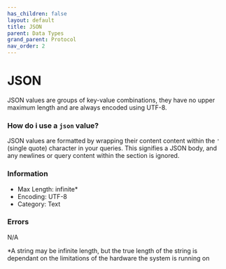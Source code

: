 ```yaml
---
has_children: false
layout: default
title: JSON
parent: Data Types
grand_parent: Protocol
nav_order: 2
---
```

# JSON
JSON values are groups of key-value combinations, they have no upper maximum length and are always encoded using UTF-8.

### How do i use a `json` value?
JSON values are formatted by wrapping their content content within the `'` (single quote) character in your queries. This signifies a JSON body, and any newlines or query content within the section is ignored.

### Information
- Max Length: infinite\*
- Encoding: UTF-8
- Category: Text

### Errors
N/A


*A string may be infinite length, but the true length of the string is dependant on the limitations of the hardware the system is running on